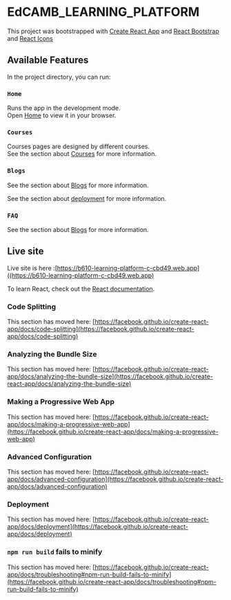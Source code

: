 # EdCAMB_LEARNING_PLATFORM

This project was bootstrapped with [Create React App](https://github.com/facebook/create-react-app) and [ React Bootstrap](https://react-bootstrap.github.io/) and
[ React Icons](https://react-icons.github.io/react-icons)
## Available Features

In the project directory, you can run:

### `Home`

Runs the app in the development mode.\
Open [Home](https://b610-learning-platform-c-cbd49.web.app) to view it in your browser.

<!-- The page will reload when you make changes.\
You may also see any lint errors in the console. -->

### `Courses`

Courses pages are designed by different courses.\
See the section about [Courses](https://b610-learning-platform-c-cbd49.web.app/courses) for more information.

### `Blogs`
See the section about [Blogs](https://b610-learning-platform-c-cbd49.web.app/blogs) for more information.
<!-- Builds the app for production to the `build` folder.\
It correctly bundles React in production mode and optimizes the build for the best performance.

The build is minified and the filenames include the hashes.\
Your app is ready to be deployed! -->

See the section about [deployment](https://facebook.github.io/create-react-app/docs/deployment) for more information.

### `FAQ`

See the section about [Blogs](https://b610-learning-platform-c-cbd49.web.app/faq) for more information.

<!-- If you aren't satisfied with the build tool and configuration choices, you can `eject` at any time. This command will remove the single build dependency from your project.

Instead, it will copy all the configuration files and the transitive dependencies (webpack, Babel, ESLint, etc) right into your project so you have full control over them. All of the commands except `eject` will still work, but they will point to the copied scripts so you can tweak them. At this point you're on your own.

You don't have to ever use `eject`. The curated feature set is suitable for small and middle deployments, and you shouldn't feel obligated to use this feature. However we understand that this tool wouldn't be useful if you couldn't customize it when you are ready for it. -->

## Live site

Live site is here :[https://b610-learning-platform-c-cbd49.web.app]((https://b610-learning-platform-c-cbd49.web.app)


To learn React, check out the [React documentation](https://reactjs.org/).

### Code Splitting

This section has moved here: [https://facebook.github.io/create-react-app/docs/code-splitting](https://facebook.github.io/create-react-app/docs/code-splitting)

### Analyzing the Bundle Size

This section has moved here: [https://facebook.github.io/create-react-app/docs/analyzing-the-bundle-size](https://facebook.github.io/create-react-app/docs/analyzing-the-bundle-size)

### Making a Progressive Web App

This section has moved here: [https://facebook.github.io/create-react-app/docs/making-a-progressive-web-app](https://facebook.github.io/create-react-app/docs/making-a-progressive-web-app)

### Advanced Configuration

This section has moved here: [https://facebook.github.io/create-react-app/docs/advanced-configuration](https://facebook.github.io/create-react-app/docs/advanced-configuration)

### Deployment

This section has moved here: [https://facebook.github.io/create-react-app/docs/deployment](https://facebook.github.io/create-react-app/docs/deployment)

### `npm run build` fails to minify

This section has moved here: [https://facebook.github.io/create-react-app/docs/troubleshooting#npm-run-build-fails-to-minify](https://facebook.github.io/create-react-app/docs/troubleshooting#npm-run-build-fails-to-minify)

